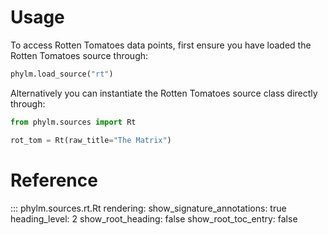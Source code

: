 # Usage

To access Rotten Tomatoes data points, first ensure you have loaded the Rotten Tomatoes source
through:

```python
phylm.load_source("rt")
```

Alternatively you can instantiate the Rotten Tomatoes source class directly through:

```python
from phylm.sources import Rt

rot_tom = Rt(raw_title="The Matrix")
```

# Reference

::: phylm.sources.rt.Rt
    rendering:
      show_signature_annotations: true
      heading_level: 2
      show_root_heading: false
      show_root_toc_entry: false
